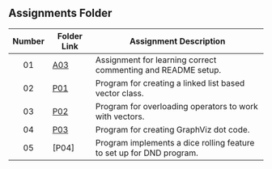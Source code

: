 ## Assignments Folder

|   Number   | Folder Link | Assignment Description |
| :--------: | ----------- | ---------------------- |
|     01     |[A03](https://github.com/BKoch74/2143-OOP-Koch/tree/main/Assignments/A03)|Assignment for learning correct commenting and README setup.|
|     02     |[P01](https://github.com/BKoch74/2143-OOP-Koch/tree/main/Assignments/P01)  |Program for creating a linked list based vector class.|
|     03     |[P02](https://github.com/BKoch74/2143-OOP-Koch/tree/main/Assignments/P02) |Program for overloading operators to work with vectors.|
|     04     |[P03](https://github.com/BKoch74/2143-OOP-Koch/tree/main/Assignments/P03) |Program for creating GraphViz dot code.|
|     05     |[P04] | Program implements a dice rolling feature to set up for DND program.|
